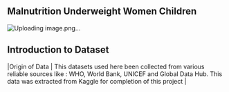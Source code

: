## Malnutrition Underweight Women Children
![Uploading image.png…]()


## Introduction to Dataset
|Origin of Data | This datasets used here been collected from various reliable sources like : WHO, World Bank, UNICEF and Global Data Hub. This data was extracted from Kaggle for completion of this project |







